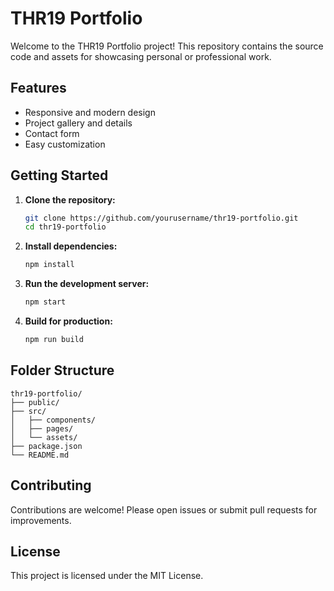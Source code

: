 # THR19 Portfolio

Welcome to the THR19 Portfolio project! This repository contains the source code and assets for showcasing personal or professional work.

## Features

- Responsive and modern design
- Project gallery and details
- Contact form
- Easy customization

## Getting Started

1. **Clone the repository:**
    ```bash
    git clone https://github.com/yourusername/thr19-portfolio.git
    cd thr19-portfolio
    ```

2. **Install dependencies:**
    ```bash
    npm install
    ```

3. **Run the development server:**
    ```bash
    npm start
    ```

4. **Build for production:**
    ```bash
    npm run build
    ```

## Folder Structure

```
thr19-portfolio/
├── public/
├── src/
│   ├── components/
│   ├── pages/
│   └── assets/
├── package.json
└── README.md
```

## Contributing

Contributions are welcome! Please open issues or submit pull requests for improvements.

## License

This project is licensed under the MIT License.